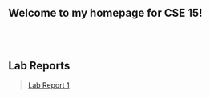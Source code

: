 ## Welcome to my homepage for CSE 15!
<br/><br/>
## Lab Reports

> [Lab Report 1](https://vumary.github.io/cse15l-lab-reports/lab-report-1-week-2.html)
